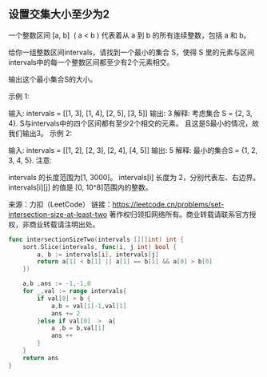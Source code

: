 ## 设置交集大小至少为2
一个整数区间 [a, b]  ( a < b ) 代表着从 a 到 b 的所有连续整数，包括 a 和 b。

给你一组整数区间intervals，请找到一个最小的集合 S，使得 S 里的元素与区间intervals中的每一个整数区间都至少有2个元素相交。

输出这个最小集合S的大小。

示例 1:

输入: intervals = [[1, 3], [1, 4], [2, 5], [3, 5]]
输出: 3
解释:
考虑集合 S = {2, 3, 4}. S与intervals中的四个区间都有至少2个相交的元素。
且这是S最小的情况，故我们输出3。
示例 2:

输入: intervals = [[1, 2], [2, 3], [2, 4], [4, 5]]
输出: 5
解释:
最小的集合S = {1, 2, 3, 4, 5}.
注意:

intervals 的长度范围为[1, 3000]。
intervals[i] 长度为 2，分别代表左、右边界。
intervals[i][j] 的值是 [0, 10^8]范围内的整数。

来源：力扣（LeetCode）
链接：https://leetcode.cn/problems/set-intersection-size-at-least-two
著作权归领扣网络所有。商业转载请联系官方授权，非商业转载请注明出处。

```go
func intersectionSizeTwo(intervals [][]int) int {
    sort.Slice(intervals, func(i, j int) bool {
        a, b := intervals[i], intervals[j]
        return a[1] < b[1] || a[1] == b[1] && a[0] > b[0]
    })

    a,b ,ans := -1,-1,0
    for _,val := range intervals{
        if val[0] > b {
            a,b = val[1]-1,val[1]
            ans += 2
        }else if val[0]  >  a{
            a ,b = b,val[1]
            ans ++
        } 
    }
    return ans
}


```
